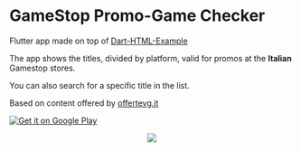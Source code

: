 # GameStop Promo-Game Checker

Flutter app made on top of [Dart-HTML-Example](https://github.com/newfla/Dart-HTML-Example)

The app shows the titles, divided by platform, valid for promos at the __Italian__ Gamestop stores.

You can also search for a specific title in the list.

Based on content offered by [offertevg.it](https://offertevg.it/gspo.php)

<a href='https://play.google.com/store/apps/details?id=com.bsoftware.gamestop_games&pcampaignid=MKT-Other-global-all-co-prtnr-py-PartBadge-Mar2515-1'><img alt='Get it on Google Play' src='https://play.google.com/intl/en_us/badges/images/generic/en_badge_web_generic.png'/></a>

<p align="center">
  <img src="https://media.giphy.com/media/edTF0oCUAptrMnsHbS/giphy.gif"/>
</p>